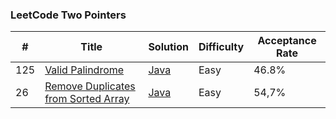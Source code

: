 ### LeetCode Two Pointers


| #   | Title | Solution                         | Difficulty | Acceptance Rate |
|-----| ----- |----------------------------------|------------|-----------------|
| 125 |[Valid Palindrome](https://leetcode.com/problems/valid-palindrome)| [Java](ValidPalindrome.java) | Easy | 46.8%           |
| 26  |[Remove Duplicates from Sorted Array](https://leetcode.com/problems/remove-duplicates-from-sorted-array)| [Java](RemoveDuplicatesFromSortedArray.java) | Easy | 54,7%           |
